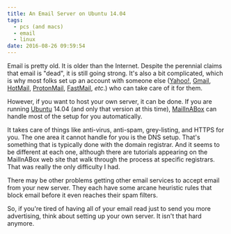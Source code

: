 ```yaml
---
title: An Email Server on Ubuntu 14.04
tags:
  - pcs (and macs)
  - email
  - linux
date: 2016-08-26 09:59:54
---
```


Email is pretty old. It is older than the Internet. Despite the perennial claims that email is "dead", it is still going strong. It's also a bit complicated, which is why most folks set up an account with someone else ([Yahoo!](https://mail.yahoo.com/), [Gmail](https://mail.google.com/), [HotMail](https://www.hotmail.com/), [ProtonMail](https://protonmail.com/), [FastMail](https://www.fastmail.com/), _etc_.) who can take care of it for them.

However, if you want to host your own server, it can be done. If you are running [Ubuntu](http://www.ubuntu.com/) 14.04 (and only that version at this time), [MailInABox](https://mailinabox.email/) can handle most of the setup for you automatically.

It takes care of things like anti-virus, anti-spam, grey-listing, and HTTPS for you. The one area it cannot handle for you is the DNS setup. That's something that is typically done with the domain registrar. And it seems to be different at each one, although there are tutorials appearing on the MailInABox web site that walk through the process at specific registrars. That was really the only difficulty I had.

There may be other problems getting other email services to accept email from your new server. They each have some arcane heuristic rules that block email before it even reaches their spam filters.

So, if you're tired of having all of your email read just to send you more advertising, think about setting up your own server. It isn't that hard anymore.